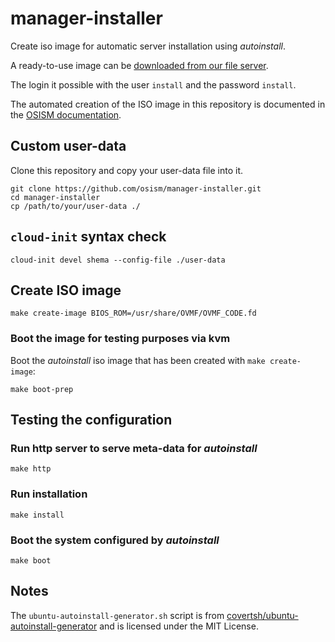 # manager-installer

Create iso image for automatic server installation using *autoinstall*.

A ready-to-use image can be [downloaded from our file server](https://minio.services.osism.tech/manager-installer/osism-manager-installer.iso).

The login it possible with the user ``install`` and the password ``install``.

The automated creation of the ISO image in this repository is documented in the
[OSISM documentation](https://docs.osism.tech/deployment/provisioning.html#preseed-installation).

## Custom user-data

Clone this repository and copy your user-data file into it.

```shell
git clone https://github.com/osism/manager-installer.git
cd manager-installer
cp /path/to/your/user-data ./
```

## ``cloud-init`` syntax check

```shell
cloud-init devel shema --config-file ./user-data
```

## Create ISO image

```shell
make create-image BIOS_ROM=/usr/share/OVMF/OVMF_CODE.fd
```

### Boot the image for testing purposes via kvm

Boot the *autoinstall* iso image that has been created with `make create-image`:

```shell
make boot-prep
```

## Testing the configuration

### Run http server to serve meta-data for *autoinstall*

```shell
make http
```

### Run installation

```shell
make install
```

### Boot the system configured by *autoinstall*

```shell
make boot
```

## Notes

The ``ubuntu-autoinstall-generator.sh`` script is from
[covertsh/ubuntu-autoinstall-generator](https://github.com/covertsh/ubuntu-autoinstall-generator)
and is licensed under the MIT License.
